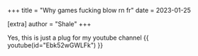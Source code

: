 +++
title = "Why games fucking blow rn fr"
date = 2023-01-25

[extra]
author = "Shale"
+++

Yes, this is just a plug for my youtube channel
{{ youtube(id="Ebk52wGWLFk") }}